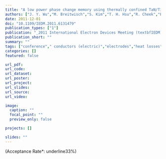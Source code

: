 ```yaml
---
title: "A low power phase change memory using thermally confined TaN/TiN bottom electrode"
authors: ["J. Y. Wu","M. Breitwisch","S. Kim","T. H. Hsu","R. Cheek","P. Y. Du","Jing Li","E. K. Lai","Y. Zhu","T. Y. Wang","H. Y. Cheng","A. Schrott","E. A. Joseph","R. Dasaka","S. Raoux","M. H. Lee","H. L. Lung","C. Lam"]
date: 2011-12-01
doi: "10.1109/IEDM.2011.6131479"
publication_types: ["1"]
publication: "_2011 International Electron Devices Meeting (textbfIEDM)_"
publication_short: ""
summary: ""
tags: ["conference"," conductors (electric)","electrodes","heat losses","integrated circuit reliability","low-power electronics","phase change memories","tantalum compounds","thermal insulation","titanium compounds","tan-tin","current 30 mua","electrical conductivity","electrothermal simulation","low power pcm","low power phase change memory","size 1.5 nm","size 39 nm","storage capacity 256 mbit","thermal barrier","thermal insulation","thermally confined bottom electrode","electrodes","heating","phase change memory","solids","thermal resistance","tin"]
categories: []
featured: false

url_pdf:
url_code:
url_dataset:
url_poster:
url_project:
url_slides:
url_source:
url_video:

image:
  caption: ""
  focal_point: ""
  preview_only: false

projects: []

slides: ""
---
```


(Acceptance Rate*: underline33%)
